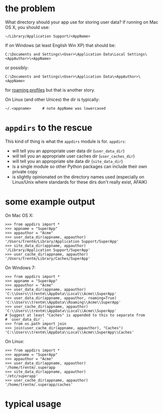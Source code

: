 # the problem

What directory should your app use for storing user data? If running on Mac OS X, you
should use:

    ~/Library/Application Support/<AppName>

If on Windows (at least English Win XP) that should be:

    C:\Documents and Settings\<User>\Application Data\Local Settings\<AppAuthor>\<AppName>

or possibly:

    C:\Documents and Settings\<User>\Application Data\<AppAuthor>\<AppName>

for [roaming profiles](http://bit.ly/9yl3b6) but that is another story.

On Linux (and other Unices) the dir is typically:

    ~/.<appname>     # note AppName was lowercased


# `appdirs` to the rescue

This kind of thing is what the `appdirs` module is for. `appdirs`:

- will tell you an appropriate user data dir (`user_data_dir`)
- will tell you an appropriate user caches dir (`user_caches_dir`)
- will tell you an appropriate site data dir (`site_data_dir`)
- is a single module so other Python packages can include their own private copy
- is slightly opinionated on the directory names used (especially on Linux/Unix
  where standards for these dirs don't really exist, AFAIK)

# some example output

On Mac OS X:

    >>> from appdirs import *
    >>> appname = "SuperApp"
    >>> appauthor = "Acme"
    >>> user_data_dir(appname, appauthor)
    '/Users/trentm/Library/Application Support/SuperApp'
    >>> site_data_dir(appname, appauthor)
    '/Library/Application Support/SuperApp'
    >>> user_cache_dir(appname, appauthor)
    '/Users/trentm/Library/Caches/SuperApp'

On Windows 7:

    >>> from appdirs import *
    >>> appname = "SuperApp"
    >>> appauthor = "Acme"
    >>> user_data_dir(appname, appauthor)
    'C:\\Users\\trentm\\AppData\\Local\\Acme\\SuperApp'
    >>> user_data_dir(appname, appauthor, roaming=True)
    'C:\\Users\\trentm\\AppData\\Roaming\\Acme\\SuperApp'
    >>> user_cache_dir(appname, appauthor)
    'C:\\Users\\trentm\\AppData\\Local\\Acme\\SuperApp'
    # Suggest at least "Caches" is appended to this to separate from
    # `user_data_dir`.
    >>> from os.path import join
    >>> join(user_cache_dir(appname, appauthor), "Caches")
    'C:\\Users\\trentm\\AppData\\Local\\Acme\\SuperApp\\Caches'

On Linux:

    >>> from appdirs import *
    >>> appname = "SuperApp"
    >>> appauthor = "Acme"
    >>> user_data_dir(appname, appauthor)
    '/home/trentm/.superapp
    >>> site_data_dir(appname, appauthor)
    '/etc/superapp'
    >>> user_cache_dir(appname, appauthor)
    '/home/trentm/.superapp/caches'


# typical usage



